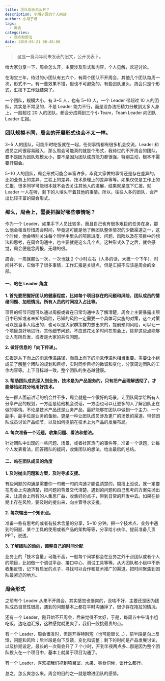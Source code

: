 ```yaml
---
title: 团队周会怎么开？
description: 小胡子哥的个人网站
author: 小胡子哥
tags:
  - 周会
categories:
  - 观点和想法
date: 2019-05-21 00:40:00
---
```

> 这是一篇两年前未发表的旧文，公开发表下。

给大家分享一下，周会怎么开，主要涉及形式和内容，个人见解，欢迎讨论。

在淘宝三年，待过的小团队有五六个，有两个团队不开周会，其他几个团队每周一次，形式不一。有一些效果不错，但也不可避免的，有些团队里头，周会只是个形式，汇报下工作就结束了。

一个团队，规模大小，有 3~5 人，也有 5~10 人，一个 Leader 带超过 10 人的团队，其实是不常见的，不是 Leader 能力不行，而是没办法把精力分散到太多人身上，一般超过 20 人的团队，都会分成两到三个小 Team，Team Leader 向团队 Leader 汇报。

### 团队规模不同，周会的开展形式也会不太一样。

3~5 人的团队，可能平时吃饭就在一起，任何事情都有很多机会交流，Leader 和成员之间很容易融入，那么周会可能真的就是个形式，我待过的不开周会的团队，要不是因为团队规模太小，要不是因为团队成员能力都很强，特别主动，根本不需要开周会。

5~10 人的团队，周会形式可能会丰富许多，毕竟大家做的事情还是存在差异的，比如业务上的差异、工程上的差异、技术原理上的差异等等。如果仅仅是工作上的汇报，很多同学可能根本就不会去关注其他人的进展，结果就是底下汇报，就 Leader 一人在听，剩下的人埋头干着其他的事情。所以，往往人多的团队，会产出比较丰富的周会形式。

### 那么，周会上，需要把握好哪些事情呢？

作为一个 Leader，如果手下人员比较多，而且自己也有很多艰巨的任务在身，那么他会相当珍惜周会时间，毕竟这可能是他了解团队整体情况的少数渠道之一，这个时候，他会特别关注每个同学手里头的项目进度、问题、风险以及在项目中的想法和思考，在周会沟通中，也主要就是这么几个点。这种形式久了之后，就会感觉，周会便是念周报，无趣的很。

周会，一周就那么一次，一次也就 2 个小时左右（人多的话，大概一个下午），时间并不长，它做不了很多事情，工作汇报是关键点，但是汇报不应该是周会的全部。

#### 一、站在 Leader 角度

**1. 首先要把握好团队的健康程度，比如每个项目存在的问题和风险，团队成员的情绪问题、加班情况，所有人员的时间投入占比等。**

项目的细节问题可以通过周报或者在日常沟通中去了解清楚，周会上主要暴露出项目中已知或者未知的风险，已知的风险一定需要一个具体可实施的对策，这个对策可以是当事人给出的，也可以是大家群策群力想出来的，提前预判风险，可以让一个项目良好地进行。其他细节问题，不应该花太多时间在周会上，除非这些点能够让人有所启发，或者是大家的共性问题。

**2. 做好信息的「向下传递」。**

汇报是从下而上的消息传递路径，而自上而下的消息传递也相当重要。需要让小组成员了解整个团队的规划和目标，实时同步目标的微调和变化，分享周边团队的工作内容等。上下目标越一致，整个团队的生态越健康。

**3. 帮助团队成员深入到业务，技术是为产品服务的，只有把产品理解透彻了，才能够恰如其分地用好技术。**

在一群人面前讲话的机会并不多，周会就是一个很好的场景，让团队同学给所有人分享产品的规划，一方面是给他机会说话，一方面也可以让更多的人了解团队正在做的事情。不论是技术产品还是业务产品，最好能够在团队中做到一个主力、一个副手，副手位是业务的备胎，更是一种让团队成员涉及更广的场景的渠道。带领团队成员讨论产品细节，以及如何提前在技术上为产品的发展布局。

**4. 每次准备一个话题，收集问题、看法和想法。**

针对团队中出现的一些问题、场景，或者社区热门的事件等，准备一个话题，让每个人发表看法，回答团队的疑问，收集团队的想法，给出最后的总结。

#### 二、站在团队成员的角度

**1. 及时抛出问题和方案，及时寻求支援。**

有些问题的沟通是需要你一句我一句的沟通才能说清楚的，周报上没说，就一定要在周会上沟通清楚，把问题的背景交代清楚，遇到的问题和自己思考的方案先抛出来，让周会上所有的人集思广益，收集好的点子，带到日常的开发中去。如果在排期上存在风险，要及时的提出来，向主管寻求支援。

**2. 每次输出一个知识点。**

准备一些有思考的或者有技术含量的分享，5~10 分钟。把一个技术点、业务中遇到的问题、某个工具的使用或者产品的架构等等，分享给小伙伴。提前准备几页 PPT，说透。

**3. 了解团队的动向，调整自己的时间分配**

业务上的「技术含量」可能不高，一般每个同学都会在业务之外干点团队或者个人的项目，比如做一个调试平台、接口中心、测试工具等等。从大团队和小组中不断收集反馈，记下有启发的点子，寻找可以合作和技术推广的渠道。把时间聚焦到团队最紧迫的地方。


### 周会形式

之前有个 Leader 从来不开周会，其实感觉也挺爽的，没啥不好，主要还是因为团队成员自觉性很高，遇到的问题基本上都在平时沟通掉了，很少存在拖拉的情况。

还有一个 Leader，刚开始不开周会，后来觉得不太好，于是，每周五中午请小组吃饭，边吃边汇报，这种感觉就更爽了，我们一般挑最贵的点。

有一个 Leader，周会很准时，但是开得特别短（也可能很长...），前半段是向上反馈，问题和风险；后半段是向下反馈，变化和调整；剩下的时间是产品发展讨论，以及排期设定。最长的一次周会开了 7 个小时，开到半夜两点多...那是因为整个团队投入在一个项目中，基本上就属于项目沟通了。

有一个 Leader，喜欢把我们拖到项目室，水果、零食伺候，谈什么都行。

总之，怎么爽怎么来。周会的目的之一就是增进团队的感情。